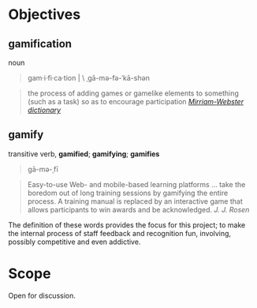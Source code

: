 # Objectives #


## gamification ##
noun
> gam·​i·​fi·​ca·​tion | \ ˌgā-mə-fə-ˈkā-shən

> the process of adding games or gamelike elements to something (such as a task) so as to encourage participation
> <cite>[Mirriam-Webster dictionary](https://www.merriam-webster.com/dictionary/gamification)</cite>


## gamify ##
transitive verb, **gamified**; **gamifying**; **gamifies**
> gā-​mə-​ˌfī

> Easy-to-use Web- and mobile-based learning platforms … take the boredom out of long training sessions by gamifying the entire process. A training manual is replaced by an interactive game that allows participants to win awards and be acknowledged.
> <cite>J. J. Rosen</cite>



The definition of these words provides the focus for this project; to make the internal process of staff feedback and recognition fun, involving, possibly competitive and even addictive.

# Scope #

Open for discussion.

